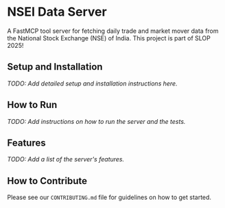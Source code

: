 # NSEI Data Server

A FastMCP tool server for fetching daily trade and market mover data from the National Stock Exchange (NSE) of India. This project is part of SLOP 2025!

## Setup and Installation

*TODO: Add detailed setup and installation instructions here.*

## How to Run

*TODO: Add instructions on how to run the server and the tests.*

## Features

*TODO: Add a list of the server's features.*

## How to Contribute

Please see our `CONTRIBUTING.md` file for guidelines on how to get started.